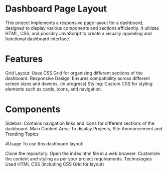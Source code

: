 # Dashboard Page Layout
This project implements a responsive page layout for a dashboard, designed to display various components and sections efficiently. It utilizes HTML, CSS, and possibly JavaScript to create a visually appealing and functional dashboard interface.

# Features
Grid Layout: Uses CSS Grid for organizing different sections of the dashboard.
Responsive Design: Ensures compatibility across different screen sizes and devices. (in progress)
Styling: Custom CSS for styling elements such as cards, icons, and navigation.

# Components
Sidebar: Contains navigation links and icons for different sections of the dashboard.
Main Content Area: To display Projects, Site Announcement and Trending Topics

#Usage
To use this dashboard layout:

Clone the repository.
Open the index.html file in a web browser.
Customize the content and styling as per your project requirements.
Technologies Used
HTML
CSS (including CSS Grid for layout)
